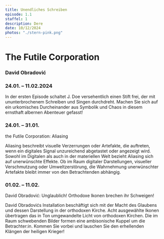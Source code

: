 ```yaml
---
title: Unendliches Schreiben
episode: 1.1
staffel: 1
description: Dere
date: 10/12/2024
photos: "./stern-pink.png"
---
```


# The Futile Corporation
### David Obradović

### 24.01. – 11.02.2024
In der ersten Episode schaltet J. Doe versehentlich einen Stift frei, der mit ununterbrochenem Schreiben und Singen durchdreht. Machen Sie sich auf ein urkomisches Durcheinander aus Symbolik und Chaos in diesem ernsthaft albernen Abenteuer gefasst!


### 24.01. – 31.01.
the Futile Corporation: Aliasing

Aliasing beschreibt visuelle Verzerrungen oder Artefakte, die auftreten, wenn ein digitales Signal unzureichend abgetastet oder angezeigt wird. Sowohl im Digitalen als auch in der materiellen Welt bezieht Aliasing sich auf unerwünschte Effekte. Ob im Raum digitaler Darstellungen, visueller Verschmutzung oder Umweltzerstörung, die Wahrnehmung unerwünschter Artefakte bleibt immer von den Betrachtenden abhängig.


### 01.02. – 11.02.
David Obradović: Unglaublich! Orthodoxe Ikonen brechen ihr Schweigen! 
 
David Obradovićs Installation beschäftigt sich mit der Macht des Glaubens und dessen Darstellung in der orthodoxen Kirche. Acht ausgewählte Ikonen übertragen das in Ton umgewandelte Licht von orthodoxen Kirchen. Die im Raum schwebenden Bilder formen eine ambisonische Kuppel um die Betrachter:in. Kommen Sie vorbei und lauschen Sie den erhellenden Klängen der heiligen Krieger!

